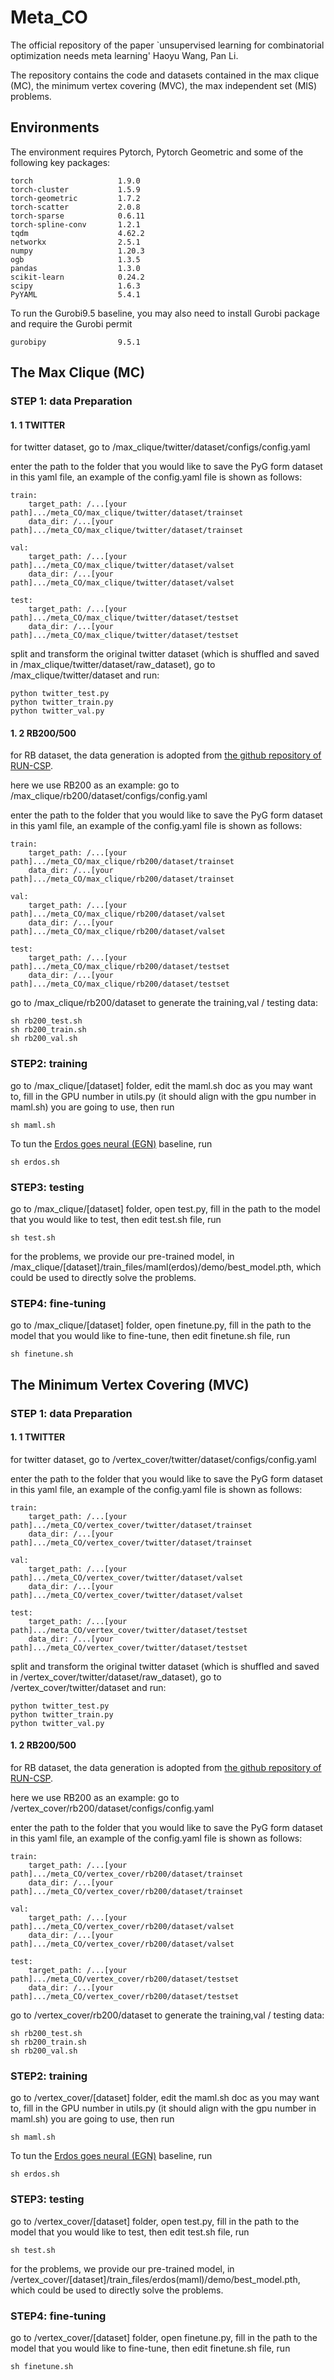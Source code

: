 # Meta_CO
The official repository of the paper `unsupervised learning for combinatorial optimization needs meta learning' Haoyu Wang, Pan Li.

The repository contains the code and datasets contained in the max clique (MC), the minimum vertex covering (MVC), the max independent set (MIS) problems.

## Environments
The environment requires Pytorch, Pytorch Geometric and some of the following key packages:
```
torch                   1.9.0
torch-cluster           1.5.9
torch-geometric         1.7.2
torch-scatter           2.0.8
torch-sparse            0.6.11
torch-spline-conv       1.2.1
tqdm                    4.62.2
networkx                2.5.1
numpy                   1.20.3
ogb                     1.3.5
pandas                  1.3.0
scikit-learn            0.24.2
scipy                   1.6.3
PyYAML                  5.4.1
```
To run the Gurobi9.5 baseline, you may also need to install Gurobi package and require the Gurobi permit
```
gurobipy                9.5.1
```

## The Max Clique (MC)

### STEP 1: data Preparation

#### 1. 1 TWITTER
for twitter dataset, go to /max_clique/twitter/dataset/configs/config.yaml

enter the path to the folder that you would like to save the PyG form dataset in this yaml file, an example of the config.yaml file is shown as follows:
```
train:
    target_path: /...[your path].../meta_CO/max_clique/twitter/dataset/trainset
    data_dir: /...[your path].../meta_CO/max_clique/twitter/dataset/trainset

val:
    target_path: /...[your path].../meta_CO/max_clique/twitter/dataset/valset
    data_dir: /...[your path].../meta_CO/max_clique/twitter/dataset/valset

test:
    target_path: /...[your path].../meta_CO/max_clique/twitter/dataset/testset
    data_dir: /...[your path].../meta_CO/max_clique/twitter/dataset/testset
```

split and transform the original twitter dataset (which is shuffled and saved in /max_clique/twitter/dataset/raw_dataset), go to /max_clique/twitter/dataset and run:

```
python twitter_test.py
python twitter_train.py
python twitter_val.py
```

#### 1. 2 RB200/500
for RB dataset, the data generation is adopted from [the github repository of RUN-CSP](https://github.com/RUNCSP/RUN-CSP/blob/master/generate_xu_instances.py).

here we use RB200 as an example:
go to /max_clique/rb200/dataset/configs/config.yaml

enter the path to the folder that you would like to save the PyG form dataset in this yaml file, an example of the config.yaml file is shown as follows:
```
train:
    target_path: /...[your path].../meta_CO/max_clique/rb200/dataset/trainset
    data_dir: /...[your path].../meta_CO/max_clique/rb200/dataset/trainset

val:
    target_path: /...[your path].../meta_CO/max_clique/rb200/dataset/valset
    data_dir: /...[your path].../meta_CO/max_clique/rb200/dataset/valset

test:
    target_path: /...[your path].../meta_CO/max_clique/rb200/dataset/testset
    data_dir: /...[your path].../meta_CO/max_clique/rb200/dataset/testset
```

go to /max_clique/rb200/dataset to generate the training,val / testing data:

```
sh rb200_test.sh
sh rb200_train.sh
sh rb200_val.sh
```

### STEP2: training
go to /max_clique/[dataset] folder, edit the maml.sh doc as you may want to, fill in the GPU number in utils.py (it should align with the gpu number in maml.sh) you are going to use, then run
```
sh maml.sh
```

To tun the [Erdos goes neural (EGN)](https://github.com/Stalence/erdos_neu) baseline, run
```
sh erdos.sh
```
### STEP3: testing
go to /max_clique/[dataset] folder, open test.py, fill in the path to the model that you would like to test, then edit test.sh file, run
```
sh test.sh
```
for the problems, we provide our pre-trained model, in /max_clique/[dataset]/train_files/maml(erdos)/demo/best_model.pth, which could be used to directly solve the problems.

### STEP4: fine-tuning
go to /max_clique/[dataset] folder, open finetune.py, fill in the path to the model that you would like to fine-tune, then edit finetune.sh file, run
```
sh finetune.sh
```


## The Minimum Vertex Covering (MVC)

### STEP 1: data Preparation

#### 1. 1 TWITTER
for twitter dataset, go to /vertex_cover/twitter/dataset/configs/config.yaml

enter the path to the folder that you would like to save the PyG form dataset in this yaml file, an example of the config.yaml file is shown as follows:
```
train:
    target_path: /...[your path].../meta_CO/vertex_cover/twitter/dataset/trainset
    data_dir: /...[your path].../meta_CO/vertex_cover/twitter/dataset/trainset

val:
    target_path: /...[your path].../meta_CO/vertex_cover/twitter/dataset/valset
    data_dir: /...[your path].../meta_CO/vertex_cover/twitter/dataset/valset

test:
    target_path: /...[your path].../meta_CO/vertex_cover/twitter/dataset/testset
    data_dir: /...[your path].../meta_CO/vertex_cover/twitter/dataset/testset
```

split and transform the original twitter dataset (which is shuffled and saved in /vertex_cover/twitter/dataset/raw_dataset), go to /vertex_cover/twitter/dataset and run:

```
python twitter_test.py
python twitter_train.py
python twitter_val.py
```

#### 1. 2 RB200/500
for RB dataset, the data generation is adopted from [the github repository of RUN-CSP](https://github.com/RUNCSP/RUN-CSP/blob/master/generate_xu_instances.py).

here we use RB200 as an example:
go to /vertex_cover/rb200/dataset/configs/config.yaml

enter the path to the folder that you would like to save the PyG form dataset in this yaml file, an example of the config.yaml file is shown as follows:
```
train:
    target_path: /...[your path].../meta_CO/vertex_cover/rb200/dataset/trainset
    data_dir: /...[your path].../meta_CO/vertex_cover/rb200/dataset/trainset

val:
    target_path: /...[your path].../meta_CO/vertex_cover/rb200/dataset/valset
    data_dir: /...[your path].../meta_CO/vertex_cover/rb200/dataset/valset

test:
    target_path: /...[your path].../meta_CO/vertex_cover/rb200/dataset/testset
    data_dir: /...[your path].../meta_CO/vertex_cover/rb200/dataset/testset
```

go to /vertex_cover/rb200/dataset to generate the training,val / testing data:

```
sh rb200_test.sh
sh rb200_train.sh
sh rb200_val.sh
```

### STEP2: training
go to /vertex_cover/[dataset] folder, edit the maml.sh doc as you may want to, fill in the GPU number in utils.py (it should align with the gpu number in maml.sh) you are going to use, then run
```
sh maml.sh
```

To tun the [Erdos goes neural (EGN)](https://github.com/Stalence/erdos_neu) baseline, run
```
sh erdos.sh
```
### STEP3: testing
go to /vertex_cover/[dataset] folder, open test.py, fill in the path to the model that you would like to test, then edit test.sh file, run
```
sh test.sh
```
for the problems, we provide our pre-trained model, in /vertex_cover/[dataset]/train_files/erdos(maml)/demo/best_model.pth, which could be used to directly solve the problems.

### STEP4: fine-tuning
go to /vertex_cover/[dataset] folder, open finetune.py, fill in the path to the model that you would like to fine-tune, then edit finetune.sh file, run
```
sh finetune.sh
```


